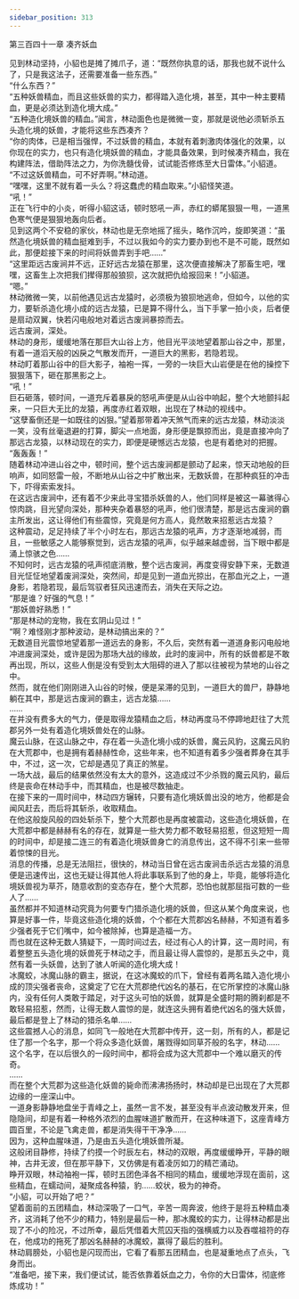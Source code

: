 ```yaml
---
sidebar_position: 313
---
```

 第三百四十一章 凑齐妖血


见到林动坚持，小貂也是摊了摊爪子，道：“既然你执意的话，那我也就不说什么了，只是我这法子，还需要准备一些东西。”  
“什么东西？”  
“五种妖兽精血，而且这些妖兽的实力，都得踏入造化境，甚至，其中一种主要精血，更是必须达到造化境大成。”  
“五种造化境妖兽的精血。”闻言，林动面色也是微微一变，那就是说他必须斩杀五头造化境的妖兽，才能将这些东西凑齐？  
“你的肉体，已是相当强悍，不过妖兽的精血，本就有着刺激肉体强化的效果，以你现在的实力，也只有造化境妖兽的精血，才能具备效果，到时候凑齐精血，我在构建阵法，借助阵法之力，为你洗髓伐骨，试试能否修炼至大日雷体。”小貂道。  
“不过这妖兽精血，可不好弄啊。”林动道。  
“嘿嘿，这里不就有着一头么？将这蠢虎的精血取来。”小貂怪笑道。  
“吼！”  
正在飞行中的小炎，听得小貂这话，顿时怒吼一声，赤红的蟒尾狠狠一甩，一道黑色寒气便是狠狠地轰向后者。  
见到这两个不安稳的家伙，林动也是无奈地摇了摇头，略作沉吟，旋即笑道：“虽然造化境妖兽的精血挺难到手，不过以我如今的实力要办到也不是不可能，既然如此，那便趁接下来的时间将妖兽弄到手吧……”  
“这里距远古废涧并不远，正好远古龙猿在那里，这次便直接解决了那畜生吧，嘿嘿，这畜生上次把我们撵得那般狼狈，这次就把仇给报回来！”小貂道。  
“嗯。”  
林动微微一笑，以前他遇见远古龙猿时，必须极为狼狈地逃命，但如今，以他的实力，要斩杀造化境小成的远古龙猿，已是算不得什么，当下手掌一拍小炎，后者便是扇动双翼，快若闪电般地对着远古废涧暴掠而去。  
远古废涧，深处。  
林动的身形，缓缓地落在那巨大山谷上方，他目光平淡地望着那山谷之中，那里，有着一道滔天般的凶戾之气散发而开，一道巨大的黑影，若隐若现。  
林动盯着那山谷中的巨大影子，袖袍一挥，一旁的一块巨大山岩便是在他的操控下狠狠落下，砸在那黑影之上。  
“吼！”  
巨石砸落，顿时间，一道充斥着暴戾的怒吼声便是从山谷中响起，整个大地颤抖起来，一只巨大无比的龙猿，再度赤红着双眼，出现在了林动的视线中。  
“这孽畜倒还是一如既往的凶狠。”望着那带着冲天煞气而来的远古龙猿，林动淡淡一笑，没有丝毫退避的打算，脚尖一点地面，身形便是飘掠而出，竟是直接冲向了那远古龙猿，以林动现在的实力，即便是硬憾远古龙猿，也是有着绝对的把握。  
“轰轰轰！”  
随着林动冲进山谷之中，顿时间，整个远古废涧都是颤动了起来，惊天动地般的巨响声，如同怒雷一般，不断地从山谷之中扩散出来，无数妖兽，在那种疯狂的冲击下，吓得索索发抖。  
在这远古废涧中，还有着不少来此寻宝猎杀妖兽的人，他们同样是被这一幕骇得心惊肉跳，目光望向深处，那种夹杂着暴怒的吼声，他们很清楚，那是远古废涧的霸主所发出，这让得他们有些震惊，究竟是何方高人，竟然敢来招惹远古龙猿？  
这种震动，足足持续了半个小时左右，那远古龙猿的吼声，方才逐渐地减弱，而且，一些敏感之人能够察觉到，远古龙猿的吼声，似乎越来越虚弱，当下眼中都是涌上惊骇之色……  
不知何时，远古龙猿的吼声彻底消散，整个远古废涧，再度变得安静下来，无数道目光怔怔地望着废涧深处，突然间，却是见到一道血光掠出，在那血光之上，一道身影，若隐若现，最后驾驭者狂风迅速而去，消失在天际之边。  
“那是谁？好强的气息！”  
“那妖兽好熟悉！”  
“那是林动的宠物，我在玄阴山见过！”  
“啊？难怪刚才那种波动，是林动搞出来的？”  
无数道目光震惊地望着那一道远去的身影，不久后，突然有着一道道身影闪电般地冲进废涧深处，或许是因为那场大战的缘故，此时的废涧中，所有的妖兽都是不敢再出现，所以，这些人倒是没有受到太大阻碍的进入了那以往被视为禁地的山谷之中。  
然而，就在他们刚刚进入山谷的时候，便是呆滞的见到，一道巨大的兽尸，静静地躺在其中，那是远古废涧的霸主，远古龙猿……  
……  
在并没有费多大的气力，便是取得龙猿精血之后，林动再度马不停蹄地赶往了大荒郡另外一处有着造化境妖兽处在的山脉。  
魔云山脉，在这山脉之中，存在着一头造化境小成的妖兽，魔云风豹，这魔云风豹在大荒郡中，也是拥有着赫赫性命，这些年来，也不知道有着多少强者葬身在其手中，不过，这一次，它却是遇见了真正的煞星。  
一场大战，最后的结果依然没有太大的意外，这造成过不少杀戮的魔云风豹，最后终是丧命在林动手中，而其精血，也是被尽数抽走。  
在接下来的一周时间中，林动四方辗转，只要有造化境妖兽出没的地方，他都是会闻风赶去，而后将其斩杀，收取精血。  
在他这般旋风般的四处斩杀下，整个大荒郡也是再度被震动，这些造化境妖兽，在大荒郡中都是赫赫有名的存在，就算是一些大势力都不敢轻易招惹，但这短短一周的时间中，却是接二连三的有着造化境妖兽身亡的消息传出，这不得不引来一些带着惊悚的目光。  
消息的传播，总是无法阻拦，很快的，林动当日曾在远古废涧击杀远古龙猿的消息便是迅速传出，这也无疑让得其他人将此事联系到了他的身上，毕竟，能够将造化境妖兽视为草芥，随意收割的变态存在，整个大荒郡，恐怕也就那屈指可数的一些人了……  
虽然都并不知道林动究竟为何要专门猎杀造化境的妖兽，但这从某个角度来说，也算是好事一件，毕竟这些造化境的妖兽，个个都在大荒郡凶名赫赫，不知道有着多少强者死于它们嘴中，如今被除掉，也算是造福一方。  
而也就在这种无数人猜疑下，一周时间过去，经过有心人的计算，这一周时间，有着整整五头造化境的妖兽死于林动之手，而且最让得人震惊的，是那五头之中，竟然有着一头妖兽，达到了骇人听闻的造化境大成！  
冰魔蛟，冰魔山脉的霸主，据说，在这冰魔蛟的爪下，曾经有着两名踏入造化境小成的顶尖强者丧命，这奠定了它在大荒郡绝代凶名的基石，在它所掌控的冰魔山脉内，没有任何人类敢于踏足，对于这头可怕的妖兽，就算是全盛时期的腾刹都是不敢轻易招惹，然而，让得无数人震惊的是，就连这头拥有着绝代凶名的强大妖兽，最后都是登上了林动的猎杀名单……  
这些震撼人心的消息，如同飞一般地在大荒郡中传开，这一刻，所有的人，都是记住了那一个名字，那一个将众多造化妖兽，屠戮得如同草芥般的名字，林动……  
这个名字，在以后很久的一段时间中，都将会成为这大荒郡中一个难以磨灭的传奇。  
……  
而在整个大荒郡为这些造化妖兽的毙命而沸沸扬扬时，林动却是已出现在了大荒郡边缘的一座深山中。  
一道身影静静地盘坐于青峰之上，虽然一言不发，甚至没有半点波动散发开来，但隐隐间，却是有着一种格外浓烈的血腥味道扩散而开，在这种味道下，这座青峰方圆百里，不论是飞禽走兽，都是消失得干干净净……  
因为，这种血腥味道，乃是由五头造化境妖兽所凝。  
这般闭目静修，持续了约摸一个时辰左右，林动的双眼，再度缓缓睁开，平静的眼神，古井无波，但在那平静下，又仿佛是有着凌厉如刀的精芒涌动。  
睁开双眼，林动袖袍一挥，顿时五团色泽各不相同的精血，缓缓地浮现在面前，这些精血，在蠕动间，凝聚成各种猿，豹……蛟状，极为的神奇。  
“小貂，可以开始了吧？”  
望着面前的五团精血，林动深吸了一口气，辛苦一周奔波，他终于是将五种精血凑齐，这消耗了他不少的精力，特别是最后一种，那冰魔蛟的实力，让得林动都是出现了不小的险况，不过所幸，最后凭借着大荒囚天指的强横威力以及吞噬祖符的存在，他成功的拖死了那凶名赫赫的冰魔蛟，赢得了最后的胜利。  
林动肩膀处，小貂也是闪现而出，它看了看那五团精血，也是凝重地点了点头，飞身而出。  
“准备吧，接下来，我们便试试，能否依靠着妖血之力，令你的大日雷体，彻底修炼成功！”  
  
  
